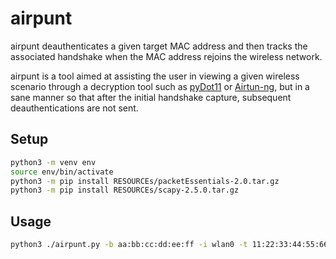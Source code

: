 # airpunt
airpunt deauthenticates a given target MAC address and then tracks the associated handshake when the MAC address rejoins the wireless network.

airpunt is a tool aimed at assisting the user in viewing a given wireless scenario through a decryption tool such as [pyDot11](https://github.com/stryngs/pyDot11) or [Airtun-ng](https://www.aircrack-ng.org/doku.php?id=airtun-ng), but in a sane manner so that after the initial handshake capture, subsequent deauthentications are not sent.

## Setup
````bash
python3 -m venv env
source env/bin/activate
python3 -m pip install RESOURCEs/packetEssentials-2.0.tar.gz
python3 -m pip install RESOURCEs/scapy-2.5.0.tar.gz
````

## Usage
````bash
python3 ./airpunt.py -b aa:bb:cc:dd:ee:ff -i wlan0 -t 11:22:33:44:55:66
````
